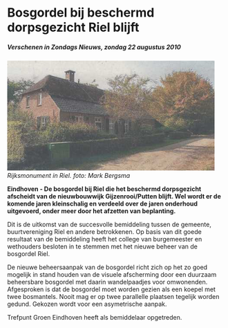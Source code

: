 # Bosgordel bij beschermd dorpsgezicht Riel blijft

##### Verschenen in Zondags Nieuws, zondag 22 augustus 2010

![ ](images/20100822zne.jpg)<br/>
_Rijksmonument in Riel. foto: Mark Bergsma_

**Eindhoven - De bosgordel bij Riel die het beschermd dorpsgezicht afscheidt van de nieuwbouwwijk Gijzenrooi/Putten blijft.
Wel wordt er de komende jaren kleinschalig en verdeeld over de jaren onderhoud uitgevoerd, onder meer door het afzetten van beplanting.**

Dit is de uitkomst van de succesvolle bemiddeling tussen de gemeente, buurtvereniging Riel en andere betrokkenen.
Op basis van dit goede resultaat van de bemiddeling heeft het college van burgemeester en wethouders besloten in te stemmen met het nieuwe beheer van de bosgordel Riel.

De nieuwe beheersaanpak van de bosgordel richt zich op het zo goed mogelijk in stand houden van de visuele afscherming door een duurzaam beheersbare bosgordel met daarin wandelpaadjes voor omwonenden.
Afgesproken is dat de bosgordel moet worden gezien als een koepel met twee bosmantels.
Nooit mag er op twee parallelle plaatsen tegelijk worden gedund.
Gekozen wordt voor een asymetrische aanpak.

Trefpunt Groen Eindhoven heeft als bemiddelaar opgetreden.
